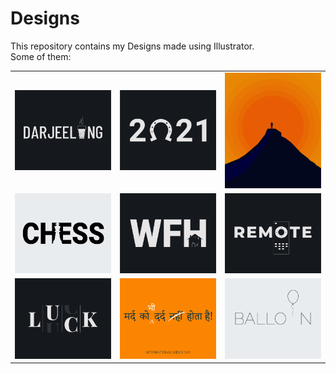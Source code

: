# Designs
This repository contains my Designs made using Illustrator.<br>
Some of them:<br>
<table>
<tr><td><img src="./2020-12/png/31.12.2020.png"></td><td><img src="./2021-01/png/01.01.2021.png"></td><td><img src="./2020-11/png/15.11.2020.png"></td></tr>
<tr><td><img src="./2020-11/png/20.11.2020.png"></td><td><img src="./2021-01/png/05.01.2021.png"></td><td><img src="./2020-12/png/08.12.2020.png"></td></tr>
<tr><td><img src="./2020-12/png/06.12.2020.png"></td><td><img src="./2020-11/png/19.11.2020.png"></td><td><img src="./2020-11/png/22.11.2020.png"></td></tr>
</table>
